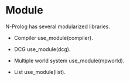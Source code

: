 # Module
N-Prolog has several modularized libraries.

- Compiler 
use_module(compiler).

- DCG
use_module(dcg).

- Multiple world system
use_module(mpworld).

- List
use_module(list).

